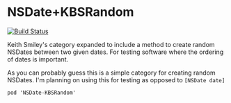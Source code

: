 # NSDate+KBSRandom

[![Build Status](https://travis-ci.org/Keithbsmiley/NSDate-KBSRandom.svg?branch=master)](https://travis-ci.org/Keithbsmiley/NSDate-KBSRandom)

Keith Smiley's category expanded to include a method to create random NSDates between two given dates. For testing software where the ordering of dates is important.

As you can probably guess this is a simple category for creating random
NSDates. I'm planning on using this for testing as opposed to `[NSDate
date]`

```
pod 'NSDate-KBSRandom'
```
